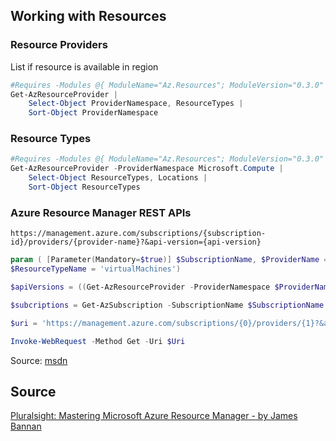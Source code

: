 ## Working with Resources

### Resource Providers

List if resource is available in region

```PowerShell
#Requires -Modules @{ ModuleName="Az.Resources"; ModuleVersion="0.3.0" }
Get-AzResourceProvider |
    Select-Object ProviderNamespace, ResourceTypes |
    Sort-Object ProviderNamespace
```


### Resource Types

```PowerShell
#Requires -Modules @{ ModuleName="Az.Resources"; ModuleVersion="0.3.0" }
Get-AzResourceProvider -ProviderNamespace Microsoft.Compute |
    Select-Object ResourceTypes, Locations |
    Sort-Object ResourceTypes
```

### Azure Resource Manager REST APIs

`https://management.azure.com/subscriptions/{subscription-id}/providers/{provider-name}?&api-version={api-version}`

``` PowerShell
param ( [Parameter(Mandatory=$true)] $SubscriptionName, $ProviderName = 'Microsoft.Compute',
$ResourceTypeName = 'virtualMachines')

$apiVersions = ((Get-AzResourceProvider -ProviderNamespace $ProviderName).ResourceTypes | Where-Object {$_.ResourceTypeName -eq $ResourceTypeName}).ApiVersions

$subcriptions = Get-AzSubscription -SubscriptionName $SubscriptionName

$uri = 'https://management.azure.com/subscriptions/{0}/providers/{1}?&api-version={2}' -f $subcriptions[0].SubscriptionId, $providerName, $apiVersions[0]

Invoke-WebRequest -Method Get -Uri $Uri
```

Source: [msdn](https://msdn.microsoft.com/en-us/library/azure/dn790568.aspx)

## Source

[Pluralsight: Mastering Microsoft Azure Resource Manager - by James Bannan](https://app.pluralsight.com/library/courses/microsoft-azure-resource-manager-mastering/table-of-contents)